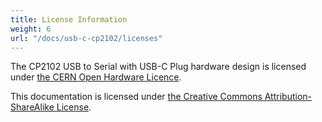 ```yaml
---
title: License Information
weight: 6
url: "/docs/usb-c-cp2102/licenses"
---
```


The CP2102 USB to Serial with USB-C Plug hardware design is licensed under [the CERN Open Hardware Licence](https://github.com/solderparty/usb_c_plug_breakout/blob/master/LICENSE.md).

This documentation is licensed under [the Creative Commons Attribution-ShareAlike License](https://creativecommons.org/licenses/by-sa/4.0/).
